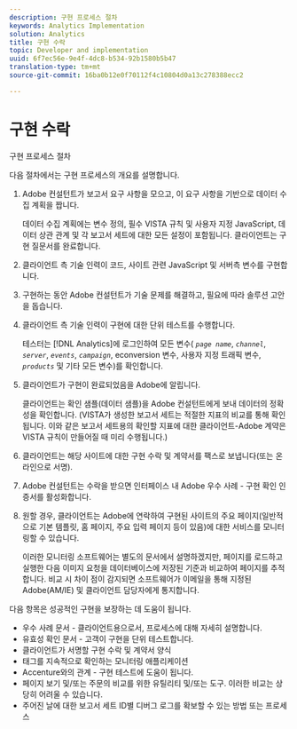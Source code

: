 ```yaml
---
description: 구현 프로세스 절차
keywords: Analytics Implementation
solution: Analytics
title: 구현 수락
topic: Developer and implementation
uuid: 6f7ec56e-9e4f-4dc8-b534-92b1580b5b47
translation-type: tm+mt
source-git-commit: 16ba0b12e0f70112f4c10804d0a13c278388ecc2

---
```



# 구현 수락

구현 프로세스 절차

다음 절차에서는 구현 프로세스의 개요를 설명합니다.

1. Adobe 컨설턴트가 보고서 요구 사항을 모으고, 이 요구 사항을 기반으로 데이터 수집 계획을 짭니다.

   데이터 수집 계획에는 변수 정의, 필수 VISTA 규칙 및 사용자 지정 JavaScript, 데이터 상관 관계 및 각 보고서 세트에 대한 모든 설정이 포함됩니다. 클라이언트는 구현 질문서를 완료합니다.
1. 클라이언트 측 기술 인력이 코드, 사이트 관련 JavaScript 및 서버측 변수를 구현합니다.
1. 구현하는 동안 Adobe 컨설턴트가 기술 문제를 해결하고, 필요에 따라 솔루션 고안을 돕습니다.
1. 클라이언트 측 기술 인력이 구현에 대한 단위 테스트를 수행합니다.

   테스터는 [!DNL Analytics]에 로그인하여 모든 변수( *`page name`*, *`channel`*, *`server`*, *`events`*, *`campaign`*, econversion 변수, 사용자 지정 트래픽 변수, *`products`* 및 기타 모든 변수)를 확인합니다.
1. 클라이언트가 구현이 완료되었음을 Adobe에 알립니다.

   클라이언트는 확인 샘플(데이터 샘플)을 Adobe 컨설턴트에게 보내 데이터의 정확성을 확인합니다. (VISTA가 생성한 보고서 세트는 적절한 지표의 비교를 통해 확인됩니다. 이와 같은 보고서 세트용의 확인할 지표에 대한 클라이언트-Adobe 계약은 VISTA 규칙이 만들어질 때 미리 수행됩니다.)
1. 클라이언트는 해당 사이트에 대한 구현 수락 및 계약서를 팩스로 보냅니다(또는 온라인으로 서명).
1. Adobe 컨설턴트는 수락을 받으면 인터페이스 내 Adobe 우수 사례 - 구현 확인 인증서를 활성화합니다.
1. 원할 경우, 클라이언트는 Adobe에 연락하여 구현된 사이트의 주요 페이지(일반적으로 기본 템플릿, 홈 페이지, 주요 입력 페이지 등이 있음)에 대한 서비스를 모니터링할 수 있습니다.

   이러한 모니터링 소프트웨어는 별도의 문서에서 설명하겠지만, 페이지를 로드하고 실행한 다음 이미지 요청을 데이터베이스에 저장된 기준과 비교하여 페이지를 추적합니다. 비교 시 차이 점이 감지되면 소프트웨어가 이메일을 통해 지정된 Adobe(AM/IE) 및 클라이언트 담당자에게 통지합니다.

다음 항목은 성공적인 구현을 보장하는 데 도움이 됩니다.

* 우수 사례 문서 - 클라이언트용으로서, 프로세스에 대해 자세히 설명합니다.
* 유효성 확인 문서 - 고객이 구현을 단위 테스트합니다.
* 클라이언트가 서명할 구현 수락 및 계약서 양식
* 태그를 지속적으로 확인하는 모니터링 애플리케이션
* Accenture와의 관계 - 구현 테스트에 도움이 됩니다.
* 페이지 보기 및/또는 주문의 비교를 위한 유틸리티 및/또는 도구. 이러한 비교는 상당히 어려울 수 있습니다.
* 주어진 날에 대한 보고서 세트 ID별 디버그 로그를 확보할 수 있는 방법 또는 프로세스

